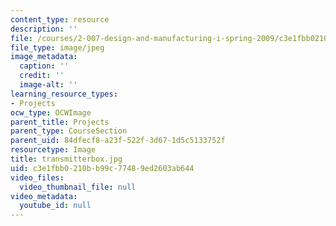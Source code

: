 ```yaml
---
content_type: resource
description: ''
file: /courses/2-007-design-and-manufacturing-i-spring-2009/c3e1fbb0210bb99c77489ed2603ab644_transmitterbox.jpg
file_type: image/jpeg
image_metadata:
  caption: ''
  credit: ''
  image-alt: ''
learning_resource_types:
- Projects
ocw_type: OCWImage
parent_title: Projects
parent_type: CourseSection
parent_uid: 84dfecf8-a23f-522f-3d67-1d5c5133752f
resourcetype: Image
title: transmitterbox.jpg
uid: c3e1fbb0-210b-b99c-7748-9ed2603ab644
video_files:
  video_thumbnail_file: null
video_metadata:
  youtube_id: null
---
```

